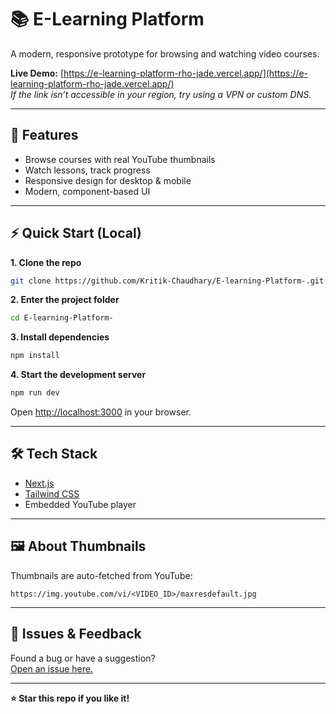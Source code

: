 
# 📚 E-Learning Platform

A modern, responsive prototype for browsing and watching video courses.

**Live Demo:** [https://e-learning-platform-rho-jade.vercel.app/](https://e-learning-platform-rho-jade.vercel.app/)  
*If the link isn’t accessible in your region, try using a VPN or custom DNS.*

---

## 🚀 Features

- Browse courses with real YouTube thumbnails
- Watch lessons, track progress
- Responsive design for desktop & mobile
- Modern, component-based UI

---

## ⚡️ Quick Start (Local)

**1. Clone the repo**
```bash
git clone https://github.com/Kritik-Chaudhary/E-learning-Platform-.git
```

**2. Enter the project folder**
```bash
cd E-learning-Platform-
```

**3. Install dependencies**
```bash
npm install
```

**4. Start the development server**
```bash
npm run dev
```

Open [http://localhost:3000](http://localhost:3000) in your browser.

---

## 🛠 Tech Stack

- [Next.js](https://nextjs.org/)
- [Tailwind CSS](https://tailwindcss.com/)
- Embedded YouTube player

---

## 🖼️ About Thumbnails

Thumbnails are auto-fetched from YouTube:
```
https://img.youtube.com/vi/<VIDEO_ID>/maxresdefault.jpg
```

---

## 🐞 Issues & Feedback

Found a bug or have a suggestion?  
[Open an issue here.](https://github.com/Kritik-Chaudhary/E-learning-Platform-/issues/new)

---

**⭐ Star this repo if you like it!**

  
